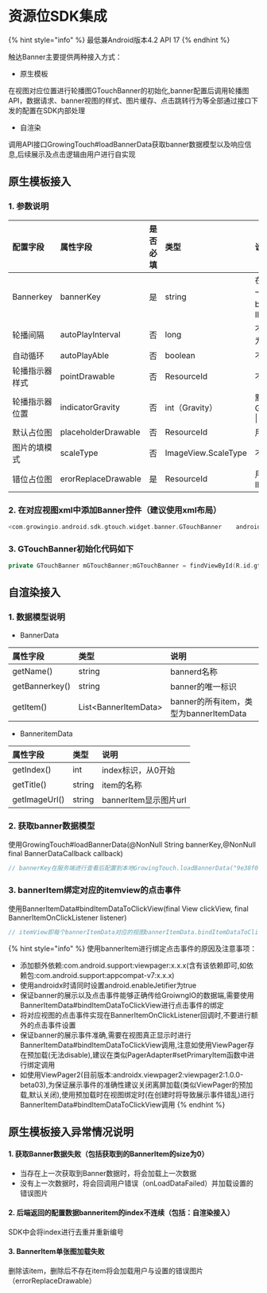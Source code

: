 # 资源位SDK集成

{% hint style="info" %}
最低兼Android版本4.2 API 17
{% endhint %}

触达Banner主要提供两种接入方式：

* 原生模板

在视图对应位置进行轮播图GTouchBanner的初始化,banner配置后调用轮播图API，数据请求、banner视图的样式、图片缓存、点击跳转行为等全部通过接口下发的配置在SDK内部处理

* 自渲染

调用API接口GrowingTouch\#loadBannerData获取banner数据模型以及响应信息,后续展示及点击逻辑由用户进行自实现

## 原生模板接入

### 1. 参数说明

| 配置字段 | 属性字段 | 是否必填 | 类型 | 说明 |
| :--- | :--- | :--- | :--- | :--- |
| Bannerkey | bannerKey | 是 | string | 在服务端进行查看后配置到本地,一个bannerKey对应一个banner\(唯一标识\),不设置抛出IllegalArgumentException |
| 轮播间隔 | autoPlayInterval | 否 | long | 不设置默认为3000ms,注意单位为ms |
| 自动循环 | autoPlayAble | 否 | boolean | 不设置默认为ture |
| 轮播指示器样式 | pointDrawable | 否 | ResourceId | 不设置为SDK默认小圆点 |
| 轮播指示器位置 | indicatorGravity | 否 | int（Gravity） | 默认为Gravity.CENTER\_HORIZONTAL \| Gravity.BOTTOM |
| 默认占位图 | placeholderDrawable | 否 | ResourceId | 用户设置,不设置默认为-1 |
| 图片的填模式 | scaleType | 否 | ImageView.ScaleType | 不设置默认为CENTER\_CROP |
| 错位占位图 | erorReplaceDrawable | 是 | ResourceId | 用户设置，不设置抛出IllegalArgumentException |

### 2. 在对应视图xml中添加Banner控件（建议使用xml布局）

```swift
<com.growingio.android.sdk.gtouch.widget.banner.GTouchBanner    android:id="@+id/gtouch_banner"    android:layout_width="match_parent"    android:layout_height="107dp"    app:bannerKey="9e38f09a9cc50a79"    app:errorReplaceDrawable="@mipmap/load_error"    app:indicatorGravity="bottom|right"    app:placeholderDrawable="@mipmap/loading" />
```

### 3. GTouchBanner初始化代码如下

```swift
private GTouchBanner mGTouchBanner;mGTouchBanner = findViewById(R.id.gtouch_banner);mGTouchBanner.loadData(new BannerStateChangedListener() {    /**     * Banner数据加载成功     *     * @param banner Banner控件对象     */    @Override    public void onLoadDataSuccess(GTouchBanner banner) {        Log.e(TAG, "onLoadDataSuccess: ");    }    /**     * Banner数据加载失败     *     * @param banner Banner控件对象     * @param errorCode 错误码     * @param description 错误描述，有可能为null     */    @Override    public void onLoadDataFailed(GTouchBanner banner, int errorCode, String description) {        Log.e(TAG, "onLoadDataFailed: errorCode = " + errorCode + ", description = " + description);    }    /**     * Banner item被点击     *     * @param banner Banner控件对象     * @param position item所处位置     * @param targetUrl 需要跳转的路由url     * @return 返回为true，触达SDK不在处理跳转的路由url；返回为false，触达SDK会处理跳转内部界面和H5两种触达系统提供的路由     */    @Override    public boolean onItemClick(GTouchBanner banner, int position, String targetUrl) {        Log.e(TAG, "onItemClick: position = " + position + ", targetUrl = " + targetUrl);        return false;    }    /**     * 加载失败图片被点击     *     * @param banner Banner控件对象     */    @Override    public void onErrorImageClick(GTouchBanner banner) {        Log.e(TAG, "onErrorImageClick");    }});
```

## 自渲染接入

### 1. 数据模型说明

* BannerData

| 属性字段 | 类型 | 说明 |
| :--- | :--- | :--- |
| getName\(\) | string | bannerd名称 |
| getBannerkey\(\) | string | banner的唯一标识 |
| getItem\(\) | List&lt;BannerItemData&gt; | banner的所有item，类型为bannerItemData |

* BanneritemData

| 属性字段 | 类型 | 说明 |
| :--- | :--- | :--- |
| getIndex\(\) | int | index标识，从0开始 |
| getTitle\(\) | string | item的名称 |
| getImageUrl\(\) | string | bannerItem显示图片url |

### 2. 获取banner数据模型

使用GrowingTouch\#loadBannerData\(@NonNull String bannerKey,@NonNull final BannerDataCallback callback\)

```swift
// bannerKey在服务端进行查看后配置到本地GrowingTouch.loadBannerData("9e38f09a9cc50a79", new BannerDataCallback() {    /**     * Banner数据请求成功     *     * @param bannerData Banner所有数据     */    @Override    public void onSuccess(BannerData bannerData) {    }    /**     * Banner数据请求失败     *     * @param errorCode 错误码     * @param description 错误描述，有可能为null，如网络错误时     */    @Override    public void onLoadFailed(int errorCode, String description) {    }});
```

### 3. bannerItem绑定对应的itemview的点击事件

使用BannerItemData\#bindItemDataToClickView\(final View clickView, final BannerItemOnClickListener listener\)

```swift
// itemView即每个bannerItemData对应的视图bannerItemData.bindItemDataToClickView(itemView, new BannerItemOnClickListener() {    /**     * 点击回调     *     * @param clickView 点击的View     * @param itemData 点击的Item的数据     * @param targetUrl 需要跳转的目标Url     * targetUrl两种格式分别为:     * 1.直接的网址(如:https://www.growingio.com)     * 2.跳转应用内部界面(如:GInApp://com.growingio.gtouch.InAppPageActivity?key1=value1&key2=value2),在自渲染中跳转需要用户进行处理       */    @Override    public void onClick(View clickView, BannerItemData itemData, String targetUrl) {    }});
```

{% hint style="info" %}
使用bannerItem进行绑定点击事件的原因及注意事项：

* 添加额外依赖:com.android.support:viewpager:x.x.x\(含有该依赖即可,如依赖包:com.android.support:appcompat-v7:x.x.x\)
* 使用androidx时请同时设置android.enableJetifier为true
* 保证banner的展示以及点击事件能够正确传给GroiwngIO的数据端,需要使用BannerItemData\#bindItemDataToClickView进行点击事件的绑定
* 将对应视图的点击事件实现在BannerItemOnClickListener回调时,不要进行额外的点击事件设置
* 保证banner的展示事件准确,需要在视图真正显示时进行BannerItemData\#bindItemDataToClickView调用,注意如使用ViewPager存在预加载\(无法disable\),建议在类似PagerAdapter\#setPrimaryItem函数中进行绑定调用
* 如使用ViewPager2\(目前版本:androidx.viewpager2:viewpager2:1.0.0-beta03\),为保证展示事件的准确性建议关闭离屏加载\(类似ViewPager的预加载,默认关闭\),使用预加载时在视图绑定时\(在创建时将导致展示事件错乱\)进行BannerItemData\#bindItemDataToClickView调用
{% endhint %}

## 原生模板接入异常情况说明

#### **1. 获取Banner数据失败（包括获取到的BannerItem的size为0）**

* 当存在上一次获取到Banner数据时，将会加载上一次数据
* 没有上一次数据时，将会回调用户错误（onLoadDataFailed）并加载设置的错误图片

#### **2. 后端返回的配置数据banneritem的index不连续（包括：自渲染接入）**

SDK中会将index进行去重并重新编号

#### **3. BannerItem单张图加载失败**

删除该item，删除后不存在item将会加载用户与设置的错误图片（errorReplaceDrawable）

